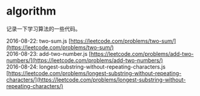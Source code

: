 # algorithm

记录一下学习算法的一些代码。

2016-08-22: two-sum.js [https://leetcode.com/problems/two-sum/](https://leetcode.com/problems/two-sum/)  
2016-08-23: add-two-number.js [https://leetcode.com/problems/add-two-numbers/](https://leetcode.com/problems/add-two-numbers/)  
2016-08-24: longest-substring-without-repeating-characters.js [https://leetcode.com/problems/longest-substring-without-repeating-characters/](https://leetcode.com/problems/longest-substring-without-repeating-characters/)  
